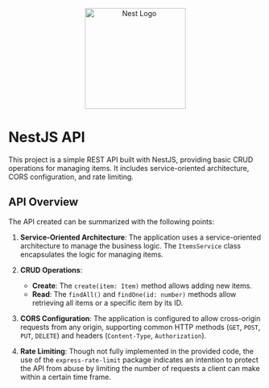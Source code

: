 <p align="center">
  <a href="http://nestjs.com/" target="blank"><img src="https://nestjs.com/img/logo-small.svg" width="200" alt="Nest Logo" /></a>
</p>

[circleci-image]: https://img.shields.io/circleci/build/github/nestjs/nest/master?token=abc123def456
[circleci-url]: https://circleci.com/gh/nestjs/nest


# NestJS API

This project is a simple REST API built with NestJS, providing basic CRUD operations for managing items. It includes service-oriented architecture, CORS configuration, and rate limiting.

## API Overview

The API created can be summarized with the following points:

1. **Service-Oriented Architecture**: The application uses a service-oriented architecture to manage the business logic. The `ItemsService` class encapsulates the logic for managing items.

2. **CRUD Operations**:
   - **Create**: The `create(item: Item)` method allows adding new items.
   - **Read**: The `findAll()` and `findOne(id: number)` methods allow retrieving all items or a specific item by its ID.

3. **CORS Configuration**: The application is configured to allow cross-origin requests from any origin, supporting common HTTP methods (`GET`, `POST`, `PUT`, `DELETE`) and headers (`Content-Type`, `Authorization`).

4. **Rate Limiting**: Though not fully implemented in the provided code, the use of the `express-rate-limit` package indicates an intention to protect the API from abuse by limiting the number of requests a client can make within a certain time frame.
